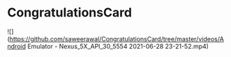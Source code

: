 # CongratulationsCard


![](https://github.com/saweerawal/CongratulationsCard/tree/master/videos/Android Emulator - Nexus_5X_API_30_5554 2021-06-28 23-21-52.mp4)
